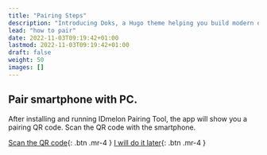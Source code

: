 ```yaml
---
title: "Pairing Steps"
description: "Introducing Doks, a Hugo theme helping you build modern documentation websites that are secure, fast, and SEO-ready — by default."
lead: "how to pair"
date: 2022-11-03T09:19:42+01:00
lastmod: 2022-11-03T09:19:42+01:00
draft: false
weight: 50
images: []
---
```


## Pair smartphone with PC.

After installing and running IDmelon Pairing Tool, the app will show you a pairing QR code.
Scan the QR code with the smartphone. 


[Scan the QR code](http://example.com/){: .btn .mr-4 }
[I will do it later](http://example.com/){: .btn .mr-4 }
